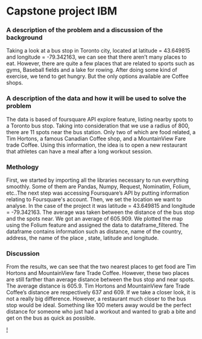 # Capstone project IBM 

### A description of the problem and a discussion of the background
Taking a look at a bus stop in Toronto city, located at latitude = 43.649815 and longitude = -79.342163, we can see that there aren’t many places to eat. However, there are quite a few places that are related to sports such as gyms, Baseball fields and a lake for rowing. After doing some kind of exercise, we tend to get hungry. But the only options available are Coffee shops.

### A description of the data and how it will be used to solve the problem
The data is based of foursquare API explore feature, listing nearby spots to a Toronto bus stop. Taking into consideration that we use a radius of 800, there are 11 spots near the bus station. Only two of which are food related, a Tim Hortons, a famous Canadian Coffee shop, and a MountainView Fare trade Coffee. Using this information, the idea is to open a new restaurant that athletes can have a meal after a long workout session.

### Methology
First, we started by importing all the libraries necessary to run everything smoothly. Some of them are Pandas, Numpy, Request, Nominatim, Folium, etc..The next step was accessing Foursquare’s API by putting information relating to Foursquare's account.
Then, we set the location we want to analyse. In the case of the project it was latitude = 43.649815 and longitude = -79.342163.
The average was taken between the distance of the bus stop and the spots near. We got an average of 605.909.
We plotted the map using the Folium feature and assigned the data to dataframe_filtered. The dataframe contains information such as distance, name of the country, address, the name of the place , state, latitude and longitude.

### Discussion
From the results, we can see that the two nearest places to get food are Tim Hortons and MountainView fare Trade Coffee. However, these two places are still farther than average distance between the bus stop and near spots. The average distance is 605.9. Tim Hortons and MountainView fare Trade Coffee’s distance are respectively 637 and 609. If we take a closer look, it is not a really big difference. However, a restaurant much closer to the bus stop would be ideal. Something like 100 meters away would be the perfect distance for someone who just had a workout and wanted to grab a bite and get on the bus as quick as possible.

[!](https://github.com/BrunoMO47/Capstone/blob/master/image/Screen%20Shot%202020-09-02%20at%2013.03.46.png)
